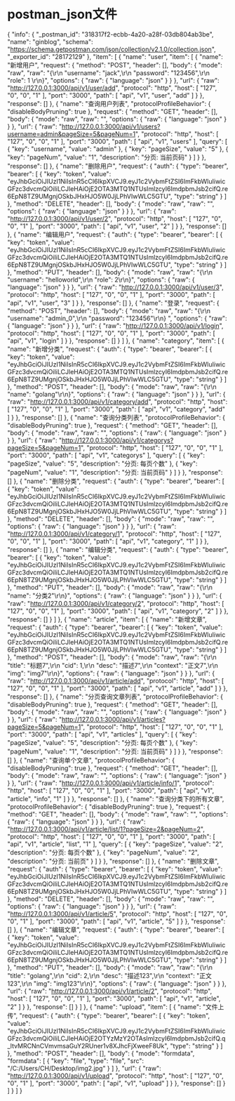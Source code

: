 # postman_json文件
{
	"info": {
		"_postman_id": "318317f2-ecbb-4a20-a28f-03db804ab3be",
		"name": "ginblog",
		"schema": "https://schema.getpostman.com/json/collection/v2.1.0/collection.json",
		"_exporter_id": "28172129"
	},
	"item": [
		{
			"name": "user",
			"item": [
				{
					"name": "新增用户",
					"request": {
						"method": "POST",
						"header": [],
						"body": {
							"mode": "raw",
							"raw": "{\r\n    \"username\": \"jack\",\r\n    \"password\": \"123456\",\r\n    \"role\": 1 \r\n}",
							"options": {
								"raw": {
									"language": "json"
								}
							}
						},
						"url": {
							"raw": "http://127.0.0.1:3000/api/v1/user/add",
							"protocol": "http",
							"host": [
								"127",
								"0",
								"0",
								"1"
							],
							"port": "3000",
							"path": [
								"api",
								"v1",
								"user",
								"add"
							]
						}
					},
					"response": []
				},
				{
					"name": "查询用户列表",
					"protocolProfileBehavior": {
						"disableBodyPruning": true
					},
					"request": {
						"method": "GET",
						"header": [],
						"body": {
							"mode": "raw",
							"raw": "",
							"options": {
								"raw": {
									"language": "json"
								}
							}
						},
						"url": {
							"raw": "http://127.0.0.1:3000/api/v1/users?username=admin&pageSize=5&pageNum=1",
							"protocol": "http",
							"host": [
								"127",
								"0",
								"0",
								"1"
							],
							"port": "3000",
							"path": [
								"api",
								"v1",
								"users"
							],
							"query": [
								{
									"key": "username",
									"value": "admin"
								},
								{
									"key": "pageSize",
									"value": "5"
								},
								{
									"key": "pageNum",
									"value": "1",
									"description": "分页: 当前页码"
								}
							]
						}
					},
					"response": []
				},
				{
					"name": "删除用户",
					"request": {
						"auth": {
							"type": "bearer",
							"bearer": [
								{
									"key": "token",
									"value": "eyJhbGciOiJIUzI1NiIsInR5cCI6IkpXVCJ9.eyJ1c2VybmFtZSI6ImFkbWluIiwicGFzc3dvcmQiOiIiLCJleHAiOjE2OTA3MTQ1NTUsImlzcyI6ImdpbmJsb2cifQ.re6EpN8TZ9UMgnjOSkbJHxHJO5W0JjLPhVIwWLC5GTU",
									"type": "string"
								}
							]
						},
						"method": "DELETE",
						"header": [],
						"body": {
							"mode": "raw",
							"raw": "",
							"options": {
								"raw": {
									"language": "json"
								}
							}
						},
						"url": {
							"raw": "http://127.0.0.1:3000/api/v1/user/2",
							"protocol": "http",
							"host": [
								"127",
								"0",
								"0",
								"1"
							],
							"port": "3000",
							"path": [
								"api",
								"v1",
								"user",
								"2"
							]
						}
					},
					"response": []
				},
				{
					"name": "编辑用户",
					"request": {
						"auth": {
							"type": "bearer",
							"bearer": [
								{
									"key": "token",
									"value": "eyJhbGciOiJIUzI1NiIsInR5cCI6IkpXVCJ9.eyJ1c2VybmFtZSI6ImFkbWluIiwicGFzc3dvcmQiOiIiLCJleHAiOjE2OTA3MTQ1NTUsImlzcyI6ImdpbmJsb2cifQ.re6EpN8TZ9UMgnjOSkbJHxHJO5W0JjLPhVIwWLC5GTU",
									"type": "string"
								}
							]
						},
						"method": "PUT",
						"header": [],
						"body": {
							"mode": "raw",
							"raw": "{\r\n    \"username\": \"helloworld\",\r\n    \"role\": 2\r\n}",
							"options": {
								"raw": {
									"language": "json"
								}
							}
						},
						"url": {
							"raw": "http://127.0.0.1:3000/api/v1/user/3",
							"protocol": "http",
							"host": [
								"127",
								"0",
								"0",
								"1"
							],
							"port": "3000",
							"path": [
								"api",
								"v1",
								"user",
								"3"
							]
						}
					},
					"response": []
				},
				{
					"name": "登录",
					"request": {
						"method": "POST",
						"header": [],
						"body": {
							"mode": "raw",
							"raw": "{\r\n    \"username\": \"admin_0\",\r\n    \"password\": \"123456\"\r\n}   ",
							"options": {
								"raw": {
									"language": "json"
								}
							}
						},
						"url": {
							"raw": "http://127.0.0.1:3000/api/v1/login",
							"protocol": "http",
							"host": [
								"127",
								"0",
								"0",
								"1"
							],
							"port": "3000",
							"path": [
								"api",
								"v1",
								"login"
							]
						}
					},
					"response": []
				}
			]
		},
		{
			"name": "category",
			"item": [
				{
					"name": "新增分类",
					"request": {
						"auth": {
							"type": "bearer",
							"bearer": [
								{
									"key": "token",
									"value": "eyJhbGciOiJIUzI1NiIsInR5cCI6IkpXVCJ9.eyJ1c2VybmFtZSI6ImFkbWluIiwicGFzc3dvcmQiOiIiLCJleHAiOjE2OTA3MTQ1NTUsImlzcyI6ImdpbmJsb2cifQ.re6EpN8TZ9UMgnjOSkbJHxHJO5W0JjLPhVIwWLC5GTU",
									"type": "string"
								}
							]
						},
						"method": "POST",
						"header": [],
						"body": {
							"mode": "raw",
							"raw": "{\r\n    \"name\": \"golang\"\r\n}",
							"options": {
								"raw": {
									"language": "json"
								}
							}
						},
						"url": {
							"raw": "http://127.0.0.1:3000/api/v1/category/add",
							"protocol": "http",
							"host": [
								"127",
								"0",
								"0",
								"1"
							],
							"port": "3000",
							"path": [
								"api",
								"v1",
								"category",
								"add"
							]
						}
					},
					"response": []
				},
				{
					"name": "查询分类列表",
					"protocolProfileBehavior": {
						"disableBodyPruning": true
					},
					"request": {
						"method": "GET",
						"header": [],
						"body": {
							"mode": "raw",
							"raw": "",
							"options": {
								"raw": {
									"language": "json"
								}
							}
						},
						"url": {
							"raw": "http://127.0.0.1:3000/api/v1/categorys?pageSize=5&pageNum=1",
							"protocol": "http",
							"host": [
								"127",
								"0",
								"0",
								"1"
							],
							"port": "3000",
							"path": [
								"api",
								"v1",
								"categorys"
							],
							"query": [
								{
									"key": "pageSize",
									"value": "5",
									"description": "分页: 每页个数"
								},
								{
									"key": "pageNum",
									"value": "1",
									"description": "分页: 当前页码"
								}
							]
						}
					},
					"response": []
				},
				{
					"name": "删除分类",
					"request": {
						"auth": {
							"type": "bearer",
							"bearer": [
								{
									"key": "token",
									"value": "eyJhbGciOiJIUzI1NiIsInR5cCI6IkpXVCJ9.eyJ1c2VybmFtZSI6ImFkbWluIiwicGFzc3dvcmQiOiIiLCJleHAiOjE2OTA3MTQ1NTUsImlzcyI6ImdpbmJsb2cifQ.re6EpN8TZ9UMgnjOSkbJHxHJO5W0JjLPhVIwWLC5GTU",
									"type": "string"
								}
							]
						},
						"method": "DELETE",
						"header": [],
						"body": {
							"mode": "raw",
							"raw": "",
							"options": {
								"raw": {
									"language": "json"
								}
							}
						},
						"url": {
							"raw": "http://127.0.0.1:3000/api/v1/category/1",
							"protocol": "http",
							"host": [
								"127",
								"0",
								"0",
								"1"
							],
							"port": "3000",
							"path": [
								"api",
								"v1",
								"category",
								"1"
							]
						}
					},
					"response": []
				},
				{
					"name": "编辑分类",
					"request": {
						"auth": {
							"type": "bearer",
							"bearer": [
								{
									"key": "token",
									"value": "eyJhbGciOiJIUzI1NiIsInR5cCI6IkpXVCJ9.eyJ1c2VybmFtZSI6ImFkbWluIiwicGFzc3dvcmQiOiIiLCJleHAiOjE2OTA3MTQ1NTUsImlzcyI6ImdpbmJsb2cifQ.re6EpN8TZ9UMgnjOSkbJHxHJO5W0JjLPhVIwWLC5GTU",
									"type": "string"
								}
							]
						},
						"method": "PUT",
						"header": [],
						"body": {
							"mode": "raw",
							"raw": "{\r\n    \"name\": \"分类2\"\r\n}",
							"options": {
								"raw": {
									"language": "json"
								}
							}
						},
						"url": {
							"raw": "http://127.0.0.1:3000/api/v1/category/2",
							"protocol": "http",
							"host": [
								"127",
								"0",
								"0",
								"1"
							],
							"port": "3000",
							"path": [
								"api",
								"v1",
								"category",
								"2"
							]
						}
					},
					"response": []
				}
			]
		},
		{
			"name": "article",
			"item": [
				{
					"name": "新增文章",
					"request": {
						"auth": {
							"type": "bearer",
							"bearer": [
								{
									"key": "token",
									"value": "eyJhbGciOiJIUzI1NiIsInR5cCI6IkpXVCJ9.eyJ1c2VybmFtZSI6ImFkbWluIiwicGFzc3dvcmQiOiIiLCJleHAiOjE2OTA3MTQ1NTUsImlzcyI6ImdpbmJsb2cifQ.re6EpN8TZ9UMgnjOSkbJHxHJO5W0JjLPhVIwWLC5GTU",
									"type": "string"
								}
							]
						},
						"method": "POST",
						"header": [],
						"body": {
							"mode": "raw",
							"raw": "{\r\n    \"title\": \"标题7\",\r\n    \"cid\": 1,\r\n    \"desc\": \"描述7\",\r\n    \"context\": \"正文7\",\r\n    \"img\": \"img7\"\r\n}",
							"options": {
								"raw": {
									"language": "json"
								}
							}
						},
						"url": {
							"raw": "http://127.0.0.1:3000/api/v1/article/add",
							"protocol": "http",
							"host": [
								"127",
								"0",
								"0",
								"1"
							],
							"port": "3000",
							"path": [
								"api",
								"v1",
								"article",
								"add"
							]
						}
					},
					"response": []
				},
				{
					"name": "分页查询文章列表",
					"protocolProfileBehavior": {
						"disableBodyPruning": true
					},
					"request": {
						"method": "GET",
						"header": [],
						"body": {
							"mode": "raw",
							"raw": "",
							"options": {
								"raw": {
									"language": "json"
								}
							}
						},
						"url": {
							"raw": "http://127.0.0.1:3000/api/v1/articles?pageSize=5&pageNum=1",
							"protocol": "http",
							"host": [
								"127",
								"0",
								"0",
								"1"
							],
							"port": "3000",
							"path": [
								"api",
								"v1",
								"articles"
							],
							"query": [
								{
									"key": "pageSize",
									"value": "5",
									"description": "分页: 每页个数"
								},
								{
									"key": "pageNum",
									"value": "1",
									"description": "分页: 当前页码"
								}
							]
						}
					},
					"response": []
				},
				{
					"name": "查询单个文章",
					"protocolProfileBehavior": {
						"disableBodyPruning": true
					},
					"request": {
						"method": "GET",
						"header": [],
						"body": {
							"mode": "raw",
							"raw": "",
							"options": {
								"raw": {
									"language": "json"
								}
							}
						},
						"url": {
							"raw": "http://127.0.0.1:3000/api/v1/article/info/1",
							"protocol": "http",
							"host": [
								"127",
								"0",
								"0",
								"1"
							],
							"port": "3000",
							"path": [
								"api",
								"v1",
								"article",
								"info",
								"1"
							]
						}
					},
					"response": []
				},
				{
					"name": "查询分类下的所有文章",
					"protocolProfileBehavior": {
						"disableBodyPruning": true
					},
					"request": {
						"method": "GET",
						"header": [],
						"body": {
							"mode": "raw",
							"raw": "",
							"options": {
								"raw": {
									"language": "json"
								}
							}
						},
						"url": {
							"raw": "http://127.0.0.1:3000/api/v1/article/list/1?pageSize=2&pageNum=2",
							"protocol": "http",
							"host": [
								"127",
								"0",
								"0",
								"1"
							],
							"port": "3000",
							"path": [
								"api",
								"v1",
								"article",
								"list",
								"1"
							],
							"query": [
								{
									"key": "pageSize",
									"value": "2",
									"description": "分页: 每页个数"
								},
								{
									"key": "pageNum",
									"value": "2",
									"description": "分页: 当前页"
								}
							]
						}
					},
					"response": []
				},
				{
					"name": "删除文章",
					"request": {
						"auth": {
							"type": "bearer",
							"bearer": [
								{
									"key": "token",
									"value": "eyJhbGciOiJIUzI1NiIsInR5cCI6IkpXVCJ9.eyJ1c2VybmFtZSI6ImFkbWluIiwicGFzc3dvcmQiOiIiLCJleHAiOjE2OTA3MTQ1NTUsImlzcyI6ImdpbmJsb2cifQ.re6EpN8TZ9UMgnjOSkbJHxHJO5W0JjLPhVIwWLC5GTU",
									"type": "string"
								}
							]
						},
						"method": "DELETE",
						"header": [],
						"body": {
							"mode": "raw",
							"raw": "",
							"options": {
								"raw": {
									"language": "json"
								}
							}
						},
						"url": {
							"raw": "http://127.0.0.1:3000/api/v1/article/5",
							"protocol": "http",
							"host": [
								"127",
								"0",
								"0",
								"1"
							],
							"port": "3000",
							"path": [
								"api",
								"v1",
								"article",
								"5"
							]
						}
					},
					"response": []
				},
				{
					"name": "编辑文章",
					"request": {
						"auth": {
							"type": "bearer",
							"bearer": [
								{
									"key": "token",
									"value": "eyJhbGciOiJIUzI1NiIsInR5cCI6IkpXVCJ9.eyJ1c2VybmFtZSI6ImFkbWluIiwicGFzc3dvcmQiOiIiLCJleHAiOjE2OTA3MTQ1NTUsImlzcyI6ImdpbmJsb2cifQ.re6EpN8TZ9UMgnjOSkbJHxHJO5W0JjLPhVIwWLC5GTU",
									"type": "string"
								}
							]
						},
						"method": "PUT",
						"header": [],
						"body": {
							"mode": "raw",
							"raw": "{\r\n    \"title\": \"golang\",\r\n    \"cid\": 2,\r\n    \"desc\": \"描述123\",\r\n    \"context\": \"正文123\",\r\n    \"img\": \"img123\"\r\n}",
							"options": {
								"raw": {
									"language": "json"
								}
							}
						},
						"url": {
							"raw": "http://127.0.0.1:3000/api/v1/article/2",
							"protocol": "http",
							"host": [
								"127",
								"0",
								"0",
								"1"
							],
							"port": "3000",
							"path": [
								"api",
								"v1",
								"article",
								"2"
							]
						}
					},
					"response": []
				}
			]
		},
		{
			"name": "upload",
			"item": [
				{
					"name": "文件上传",
					"request": {
						"auth": {
							"type": "bearer",
							"bearer": [
								{
									"key": "token",
									"value": "eyJhbGciOiJIUzI1NiIsInR5cCI6IkpXVCJ9.eyJ1c2VybmFtZSI6ImFkbWluIiwicGFzc3dvcmQiOiIiLCJleHAiOjE2OTYzMzY2OTAsImlzcyI6ImdpbmJsb2cifQ.q_ltvMRCNnCVmvmsaGuY2RUner1v8XJhcFjXweeF8Uk",
									"type": "string"
								}
							]
						},
						"method": "POST",
						"header": [],
						"body": {
							"mode": "formdata",
							"formdata": [
								{
									"key": "file",
									"type": "file",
									"src": "/C:/Users/CH/Desktop/img2.jpg"
								}
							]
						},
						"url": {
							"raw": "http://127.0.0.1:3000/api/v1/upload",
							"protocol": "http",
							"host": [
								"127",
								"0",
								"0",
								"1"
							],
							"port": "3000",
							"path": [
								"api",
								"v1",
								"upload"
							]
						}
					},
					"response": []
				}
			]
		}
	]
}
